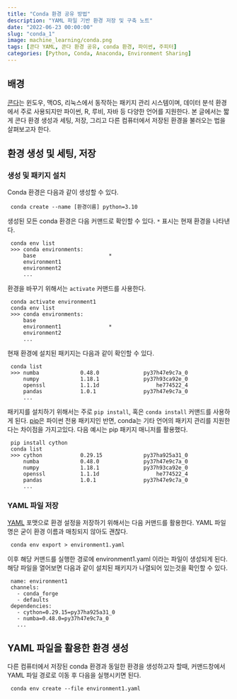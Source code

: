 ```yaml
---
title: "Conda 환경 공유 방법"
description: "YAML 파일 기반 환경 저장 및 구축 노트"
date: "2022-06-23 00:00:00"
slug: "conda_1"
image: machine_learning/conda.png
tags: [콘다 YAML, 콘다 환경 공유, conda 환경, 파이썬, 주피터]
categories: [Python, Conda, Anaconda, Environment Sharing]
---
```

## 배경

[콘다](https://docs.conda.io/en/latest/#)는 윈도우, 맥OS, 리눅스에서 동작하는 패키지 관리 시스템이며, 데이터 분석 환경에서 주로 사용되지만 파이썬, R, 루비, 자바 등 다양한 언어를 지원한다. 본 글에서는 짧게 콘다 환경 생성과 세팅, 저장, 그리고 다른 컴퓨터에서 저장된 환경을 불러오는 법을 살펴보고자 한다.

## 환경 생성 및 세팅, 저장
### 생성 및 패키지 설치

Conda 환경은 다음과 같이 생성할 수 있다. 

```
 conda create --name [환경이름] python=3.10
```

생성된 모든 conda 환경은 다음 커맨드로 확인할 수 있다. `*` 표시는 현재 환경을 나타낸다.

```
 conda env list
 >>> conda environments:
     base                       *
     environment1
     environment2
     ...
```

환경을 바꾸기 위해서는 `activate` 커맨드를 사용한다.

```
 conda activate environment1
 conda env list
 >>> conda environments:
     base
     environment1               *
     environment2
     ...
```

현재 환경에 설치된 패키지는 다음과 같이 확인할 수 있다.

```
 conda list
 >>> numba             0.48.0              py37h47e9c7a_0
     numpy             1.18.1              py37h93ca92e_0
     openssl           1.1.1d                  he774522_4
     pandas            1.0.1               py37h47e9c7a_0
     ...
```

패키지를 설치하기 위해서는 주로 `pip install`, 혹은 `conda install` 커맨드를 사용하게 된다. [pip](https://pypi.org/project/pip/)은 파이썬 전용 패키지인 반면, conda는 기타 언어의 패키지 관리를 지원한다는 차이점을 가지고있다. 다음 예시는 pip 패키지 매니저를 활용했다.

```
 pip install cython
 conda list
 >>> cython            0.29.15             py37ha925a31_0
     numba             0.48.0              py37h47e9c7a_0
     numpy             1.18.1              py37h93ca92e_0
     openssl           1.1.1d                  he774522_4
     pandas            1.0.1               py37h47e9c7a_0
     ...
```

### YAML 파일 저장

[YAML](https://www.redhat.com/en/topics/automation/what-is-yaml) 포맷으로 환경 설정을 저장하기 위해서는 다음 커맨드를 활용한다. YAML 파일명은 굳이 환경 이름과 매칭되지 않아도 괜찮다.

```
 conda env export > environment1.yaml
```

이후 해당 커맨드를 실행한 경로에 environment1.yaml 이라는 파일이 생성되게 된다. 해당 파일을 열어보면 다음과 같이 설치된 패키지가 나열되어 있는것을 확인할 수 있다.

```
 name: environment1
 channels:
   - conda_forge
   - defaults
 dependencies:
   - cython=0.29.15=py37ha925a31_0
   - numba=0.48.0=py37h47e9c7a_0
   ...
```

## YAML 파일을 활용한 환경 생성

다른 컴퓨터에서 저장된 conda 환경과 동일한 환경을 생성하고자 할때, 커맨드창에서 YAML 파일 경로로 이동 후 다음을 실행시키면 된다.

```
 conda env create --file environment1.yaml
```